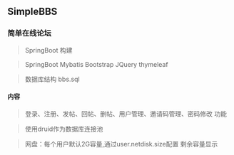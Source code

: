 ## SimpleBBS
### 简单在线论坛
> SpringBoot 构建

> SpringBoot Mybatis Bootstrap JQuery thymeleaf 


> 数据库结构 bbs.sql


#### 内容

>登录、注册、发帖、回帖、删帖、用户管理、邀请码管理、密码修改 功能 

> 使用druid作为数据库连接池

> 网盘：每个用户默认2G容量,通过user.netdisk.size配置 剩余容量显示
